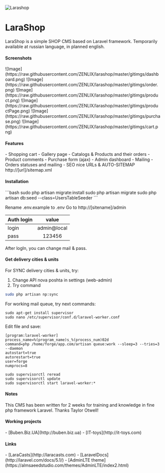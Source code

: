 ![Larashop](https://raw.githubusercontent.com/ZENLIX/larashop/master/gitimgs/logo.png "LaraShop")
# LaraShop
LaraShop is a simple SHOP CMS based on Laravel framework.
Temporarily available at russian language, in planned english.

<h4>Screenshots</h4>
![Image](https://raw.githubusercontent.com/ZENLIX/larashop/master/gitimgs/dashboard.png)
![Image](https://raw.githubusercontent.com/ZENLIX/larashop/master/gitimgs/order.png)
![Image](https://raw.githubusercontent.com/ZENLIX/larashop/master/gitimgs/product.png)
![Image](https://raw.githubusercontent.com/ZENLIX/larashop/master/gitimgs/productPage.png)
![Image](https://raw.githubusercontent.com/ZENLIX/larashop/master/gitimgs/purchase.png)
![Image](https://raw.githubusercontent.com/ZENLIX/larashop/master/gitimgs/cart.png)


<h4>Features</h4>
- Shopping cart
- Gallery page
- Catalogs & Products and their orders
- Product comments
- Purchase form (ajax)
- Admin dashboard
- Mailing
- Orders statuses and mailing
- SEO nice URLs & AUTO-SITEMAP http://[url]/sitemap.xml


<h4>Installation</h4>
```bash
sudo php artisan migrate:install
sudo php artisan migrate
sudo php artisan db:seed --class=UsersTableSeeder
```

Rename .env.example to .env
Go to http://[sitename]/admin

|  Auth login   |     value     |
| ------------- |:-------------:|
| login         | admin@local   |
| pass          | 123456        |

After logIn, you can change mail & pass.

<h4>Get delivery cities & units</h4>
For SYNC delivery cities & units, try:

1. Change API nova poshta in settings (web-admin)
2. Try command
```bash
sudo php artisan np:sync
```

For working mail queue, try next commands:

```
sudo apt-get install supervisor
sudo nano /etc/supervisor/conf.d/laravel-worker.conf
```

Edit file and save:
```
[program:laravel-worker]
process_name=%(program_name)s_%(process_num)02d
command=php /home/forge/app.com/artisan queue:work --sleep=3 --tries=3 --daemon
autostart=true
autorestart=true
user=forge
numprocs=8
```

```
sudo supervisorctl reread
sudo supervisorctl update
sudo supervisorctl start laravel-worker:*
```

<h4>Notes</h4>
This CMS has been written for 2 weeks for training and knowledge in fine php framework Laravel.
Thanks Taylor Otwell!

<h4>Working projects</h4>
- [Buben.Biz.UA](http://buben.biz.ua)
- [IT-toys](http://it-toys.com)

<h4>Links</h4>
- [LaraCasts](http://laracasts.com)
- [LaravelDocs](http://laravel.com/docs/5.1/)
- [AdminLTE theme](https://almsaeedstudio.com/themes/AdminLTE/index2.html)